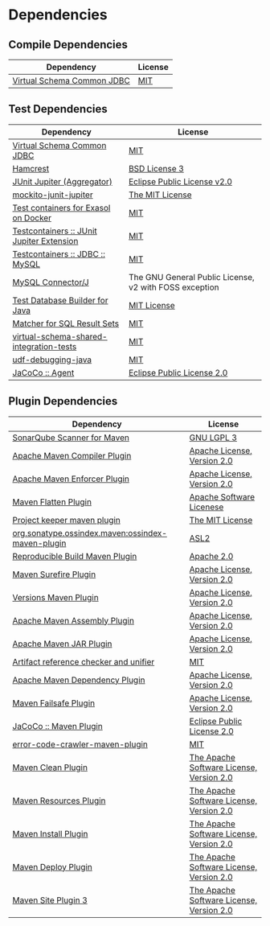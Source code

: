 <!-- @formatter:off -->
# Dependencies

## Compile Dependencies

| Dependency                      | License  |
| ------------------------------- | -------- |
| [Virtual Schema Common JDBC][0] | [MIT][1] |

## Test Dependencies

| Dependency                                      | License                                                |
| ----------------------------------------------- | ------------------------------------------------------ |
| [Virtual Schema Common JDBC][0]                 | [MIT][1]                                               |
| [Hamcrest][4]                                   | [BSD License 3][5]                                     |
| [JUnit Jupiter (Aggregator)][6]                 | [Eclipse Public License v2.0][7]                       |
| [mockito-junit-jupiter][8]                      | [The MIT License][9]                                   |
| [Test containers for Exasol on Docker][10]      | [MIT][1]                                               |
| [Testcontainers :: JUnit Jupiter Extension][12] | [MIT][13]                                              |
| [Testcontainers :: JDBC :: MySQL][12]           | [MIT][13]                                              |
| [MySQL Connector/J][16]                         | The GNU General Public License, v2 with FOSS exception |
| [Test Database Builder for Java][17]            | [MIT License][18]                                      |
| [Matcher for SQL Result Sets][19]               | [MIT][1]                                               |
| [virtual-schema-shared-integration-tests][21]   | [MIT][1]                                               |
| [udf-debugging-java][23]                        | [MIT][1]                                               |
| [JaCoCo :: Agent][25]                           | [Eclipse Public License 2.0][26]                       |

## Plugin Dependencies

| Dependency                                              | License                                        |
| ------------------------------------------------------- | ---------------------------------------------- |
| [SonarQube Scanner for Maven][27]                       | [GNU LGPL 3][28]                               |
| [Apache Maven Compiler Plugin][29]                      | [Apache License, Version 2.0][30]              |
| [Apache Maven Enforcer Plugin][31]                      | [Apache License, Version 2.0][30]              |
| [Maven Flatten Plugin][33]                              | [Apache Software Licenese][34]                 |
| [Project keeper maven plugin][35]                       | [The MIT License][36]                          |
| [org.sonatype.ossindex.maven:ossindex-maven-plugin][37] | [ASL2][34]                                     |
| [Reproducible Build Maven Plugin][39]                   | [Apache 2.0][34]                               |
| [Maven Surefire Plugin][41]                             | [Apache License, Version 2.0][30]              |
| [Versions Maven Plugin][43]                             | [Apache License, Version 2.0][30]              |
| [Apache Maven Assembly Plugin][45]                      | [Apache License, Version 2.0][30]              |
| [Apache Maven JAR Plugin][47]                           | [Apache License, Version 2.0][30]              |
| [Artifact reference checker and unifier][49]            | [MIT][1]                                       |
| [Apache Maven Dependency Plugin][51]                    | [Apache License, Version 2.0][30]              |
| [Maven Failsafe Plugin][53]                             | [Apache License, Version 2.0][30]              |
| [JaCoCo :: Maven Plugin][55]                            | [Eclipse Public License 2.0][26]               |
| [error-code-crawler-maven-plugin][57]                   | [MIT][1]                                       |
| [Maven Clean Plugin][59]                                | [The Apache Software License, Version 2.0][34] |
| [Maven Resources Plugin][61]                            | [The Apache Software License, Version 2.0][34] |
| [Maven Install Plugin][63]                              | [The Apache Software License, Version 2.0][34] |
| [Maven Deploy Plugin][65]                               | [The Apache Software License, Version 2.0][34] |
| [Maven Site Plugin 3][67]                               | [The Apache Software License, Version 2.0][34] |

[25]: https://www.eclemma.org/jacoco/index.html
[17]: https://github.com/exasol/test-db-builder-java/
[34]: http://www.apache.org/licenses/LICENSE-2.0.txt
[41]: https://maven.apache.org/surefire/maven-surefire-plugin/
[59]: http://maven.apache.org/plugins/maven-clean-plugin/
[1]: https://opensource.org/licenses/MIT
[8]: https://github.com/mockito/mockito
[53]: https://maven.apache.org/surefire/maven-failsafe-plugin/
[33]: https://www.mojohaus.org/flatten-maven-plugin/
[21]: https://github.com/exasol/virtual-schema-shared-integration-tests
[35]: https://github.com/exasol/project-keeper/
[43]: http://www.mojohaus.org/versions-maven-plugin/
[5]: http://opensource.org/licenses/BSD-3-Clause
[29]: https://maven.apache.org/plugins/maven-compiler-plugin/
[13]: http://opensource.org/licenses/MIT
[0]: https://github.com/exasol/virtual-schema-common-jdbc
[18]: https://github.com/exasol/test-db-builder-java/blob/main/LICENSE
[26]: https://www.eclipse.org/legal/epl-2.0/
[28]: http://www.gnu.org/licenses/lgpl.txt
[10]: https://github.com/exasol/exasol-testcontainers
[55]: https://www.jacoco.org/jacoco/trunk/doc/maven.html
[9]: https://github.com/mockito/mockito/blob/main/LICENSE
[19]: https://github.com/exasol/hamcrest-resultset-matcher
[36]: https://github.com/exasol/project-keeper/blob/main/LICENSE
[39]: http://zlika.github.io/reproducible-build-maven-plugin
[51]: https://maven.apache.org/plugins/maven-dependency-plugin/
[27]: http://sonarsource.github.io/sonar-scanner-maven/
[30]: https://www.apache.org/licenses/LICENSE-2.0.txt
[31]: https://maven.apache.org/enforcer/maven-enforcer-plugin/
[16]: http://dev.mysql.com/doc/connector-j/en/
[23]: https://github.com/exasol/udf-debugging-java/
[7]: https://www.eclipse.org/legal/epl-v20.html
[63]: http://maven.apache.org/plugins/maven-install-plugin/
[6]: https://junit.org/junit5/
[37]: https://sonatype.github.io/ossindex-maven/maven-plugin/
[12]: https://testcontainers.org
[4]: http://hamcrest.org/JavaHamcrest/
[65]: http://maven.apache.org/plugins/maven-deploy-plugin/
[67]: http://maven.apache.org/plugins/maven-site-plugin/
[61]: http://maven.apache.org/plugins/maven-resources-plugin/
[49]: https://github.com/exasol/artifact-reference-checker-maven-plugin
[57]: https://github.com/exasol/error-code-crawler-maven-plugin
[47]: https://maven.apache.org/plugins/maven-jar-plugin/
[45]: https://maven.apache.org/plugins/maven-assembly-plugin/
